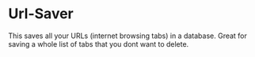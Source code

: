 # Url-Saver
This saves all your URLs (internet browsing tabs) in a database. Great for saving a whole list of tabs that you dont want to delete. 
